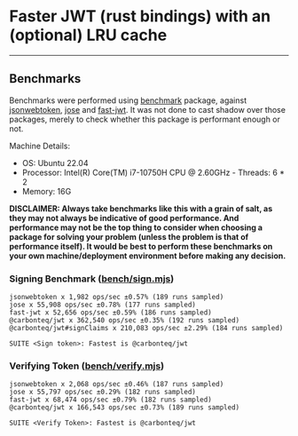 # Faster JWT (rust bindings) with an (optional) LRU cache

---

## Benchmarks

Benchmarks were performed using [benchmark](https://www.npmjs.com/package/benchmark) package, against [jsonwebtoken](https://www.npmjs.com/package/jsonwebtoken), [jose](https://www.npmjs.com/package/jose) and [fast-jwt](https://www.npmjs.com/package/fast-jwt). It was not done to cast shadow over those packages, merely to check whether this package is performant enough or not.

Machine Details:

- OS: Ubuntu 22.04
- Processor: Intel(R) Core(TM) i7-10750H CPU @ 2.60GHz - Threads: 6 * 2
- Memory: 16G

**DISCLAIMER: Always take benchmarks like this with a grain of salt, as they may not always be indicative of good performance. And performance may not be the top thing to consider when choosing a package for solving your problem (unless the problem is that of performance itself). It would be best to perform these benchmarks on your own machine/deployment environment before making any decision.**

### Signing Benchmark ([bench/sign.mjs](./bench/sign.mjs))

```
jsonwebtoken x 1,982 ops/sec ±0.57% (189 runs sampled)
jose x 55,908 ops/sec ±0.78% (177 runs sampled)
fast-jwt x 52,656 ops/sec ±0.59% (186 runs sampled)
@carbonteq/jwt x 362,540 ops/sec ±0.35% (192 runs sampled)
@carbonteq/jwt#signClaims x 210,083 ops/sec ±2.29% (184 runs sampled)

SUITE <Sign token>: Fastest is @carbonteq/jwt
```

### Verifying Token ([bench/verify.mjs](./bench/verify.mjs))

```
jsonwebtoken x 2,068 ops/sec ±0.46% (187 runs sampled)
jose x 55,797 ops/sec ±0.29% (182 runs sampled)
fast-jwt x 68,474 ops/sec ±0.79% (182 runs sampled)
@carbonteq/jwt x 166,543 ops/sec ±0.73% (189 runs sampled)

SUITE <Verify Token>: Fastest is @carbonteq/jwt
```
